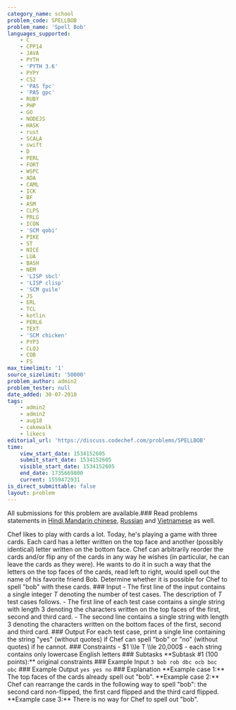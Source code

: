 ```yaml
---
category_name: school
problem_code: SPELLBOB
problem_name: 'Spell Bob'
languages_supported:
    - C
    - CPP14
    - JAVA
    - PYTH
    - 'PYTH 3.6'
    - PYPY
    - CS2
    - 'PAS fpc'
    - 'PAS gpc'
    - RUBY
    - PHP
    - GO
    - NODEJS
    - HASK
    - rust
    - SCALA
    - swift
    - D
    - PERL
    - FORT
    - WSPC
    - ADA
    - CAML
    - ICK
    - BF
    - ASM
    - CLPS
    - PRLG
    - ICON
    - 'SCM qobi'
    - PIKE
    - ST
    - NICE
    - LUA
    - BASH
    - NEM
    - 'LISP sbcl'
    - 'LISP clisp'
    - 'SCM guile'
    - JS
    - ERL
    - TCL
    - kotlin
    - PERL6
    - TEXT
    - 'SCM chicken'
    - PYP3
    - CLOJ
    - COB
    - FS
max_timelimit: '1'
source_sizelimit: '50000'
problem_author: admin2
problem_tester: null
date_added: 30-07-2018
tags:
    - admin2
    - admin2
    - aug18
    - cakewalk
    - likecs
editorial_url: 'https://discuss.codechef.com/problems/SPELLBOB'
time:
    view_start_date: 1534152605
    submit_start_date: 1534152605
    visible_start_date: 1534152605
    end_date: 1735669800
    current: 1559472931
is_direct_submittable: false
layout: problem
---
```

All submissions for this problem are available.### Read problems statements in [Hindi,](http://www.codechef.com/download/translated/AUG18/hindi/SPELLBOB.pdf)[Mandarin chinese](http://www.codechef.com/download/translated/AUG18/mandarin/SPELLBOB.pdf), [Russian](http://www.codechef.com/download/translated/AUG18/russian/SPELLBOB.pdf) and [Vietnamese](http://www.codechef.com/download/translated/AUG18/vietnamese/SPELLBOB.pdf) as well.

Chef likes to play with cards a lot. Today, he's playing a game with three cards. Each card has a letter written on the top face and another (possibly identical) letter written on the bottom face. Chef can arbitrarily reorder the cards and/or flip any of the cards in any way he wishes (in particular, he can leave the cards as they were). He wants to do it in such a way that the letters on the top faces of the cards, read left to right, would spell out the name of his favorite friend Bob. Determine whether it is possible for Chef to spell "bob" with these cards. ### Input - The first line of the input contains a single integer $T$ denoting the number of test cases. The description of $T$ test cases follows. - The first line of each test case contains a single string with length $3$ denoting the characters written on the top faces of the first, second and third card. - The second line contains a single string with length $3$ denoting the characters written on the bottom faces of the first, second and third card. ### Output For each test case, print a single line containing the string "yes" (without quotes) if Chef can spell "bob" or "no" (without quotes) if he cannot. ### Constraints - $1 \\le T \\le 20,000$ - each string contains only lowercase English letters ### Subtasks \*\*Subtask #1 (100 points):\*\* original constraints ### Example Input ``` 3 bob rob dbc ocb boc obc ``` ### Example Output ``` yes yes no ``` ### Explanation \*\*Example case 1:\*\* The top faces of the cards already spell out "bob". \*\*Example case 2:\*\* Chef can rearrange the cards in the following way to spell "bob": the second card non-flipped, the first card flipped and the third card flipped. \*\*Example case 3:\*\* There is no way for Chef to spell out "bob".
